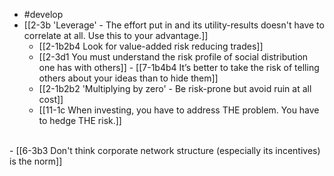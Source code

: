 - #develop
- [[2-3b 'Leverage' - The effort put in and its utility-results doesn't have to correlate at all. Use this to your advantage.]]
  - [[2-1b2b4 Look for value-added risk reducing trades]]
  - [[2-3d1 You must understand the risk profile of social distribution one has with others]]
		 - [[7-1b4b4 It’s better to take the risk of telling others about your ideas than to hide them]]
  - [[2-1b2b2 'Multiplying by zero' - Be risk-prone but avoid ruin at all cost]]
  - [[11-1c When investing, you have to address THE problem. You have to hedge THE risk.]]
<br>
- [[6-3b3 Don't think corporate network structure (especially its incentives) is the norm]]